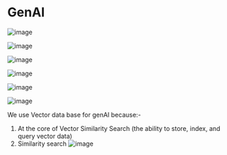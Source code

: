 # GenAI
![image](https://github.com/LetsDoIt298/GenAI/assets/90137904/76041206-1cae-4e5e-9398-56fb0724fbd5)

![image](https://github.com/user-attachments/assets/0474323d-2372-4f25-8fdc-4e6af83b75e1)


![image](https://github.com/LetsDoIt298/GenAI/assets/90137904/07930a1f-088e-4efd-bc77-4de88137ae54)

![image](https://github.com/LetsDoIt298/GenAI/assets/90137904/96d3303c-2e22-4da2-8963-d0be76676b64)

![image](https://github.com/LetsDoIt298/GenAI/assets/90137904/98563bd1-dd78-4c23-81f9-a04c9affb0a8)

![image](https://github.com/user-attachments/assets/3131b6d2-65c6-46eb-9762-15b90fd8098b)

We use Vector data base for genAI because:-
1) At the core of Vector Similarity Search (the ability to store, index, and query vector data)
2) Similarity search
![image](https://github.com/user-attachments/assets/52e23697-c202-4df1-a7f6-5c48a08a5c71)


